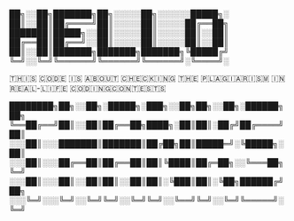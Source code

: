 
██╗░░██╗███████╗██╗░░░░░██╗░░░░░░█████╗░
██║░░██║██╔════╝██║░░░░░██║░░░░░██╔══██╗
███████║█████╗░░██║░░░░░██║░░░░░██║░░██║
██╔══██║██╔══╝░░██║░░░░░██║░░░░░██║░░██║
██║░░██║███████╗███████╗███████╗╚█████╔╝
╚═╝░░╚═╝╚══════╝╚══════╝╚══════╝░╚════╝░




🇹​​​​​🇭​​​​​🇮​​​​​🇸​​​​​ 🇨​​​​​🇴​​​​​🇩​​​​​🇪​​​​​ 🇮​​​​​🇸​​​​​ 🇦​​​​​🇧​​​​​🇴​​​​​🇺​​​​​🇹​​​​​ 🇨​​​​​🇭​​​​​🇪​​​​​🇨​​​​​🇰​​​​​🇮​​​​​🇳​​​​​🇬​​​​​ 🇹​​​​​🇭​​​​​🇪​​​​​ 🇵​​​​​🇱​​​​​🇦​​​​​🇬​​​​​🇮​​​​​🇦​​​​​🇷​​​​​🇮​​​​​🇸​​​​​🇲​​​​​ 🇮​​​​​🇳​​​​​ 🇷​​​​​🇪​​​​​🇦​​​​​🇱​​​​​-🇱​​​​​🇮​​​​​🇫​​​​​🇪​​​​​ 🇨​​​​​🇴​​​​​🇩​​​​​🇮​​​​​🇳​​​​​🇬​​​​​ 🇨​​​​​🇴​​​​​🇳​​​​​🇹​​​​​🇪​​​​​🇸​​​​​🇹​​​​​🇸​​​​​




████████╗██╗░░██╗░█████╗░███╗░░██╗██╗░░██╗░██████╗██╗
╚══██╔══╝██║░░██║██╔══██╗████╗░██║██║░██╔╝██╔════╝██║
░░░██║░░░███████║███████║██╔██╗██║█████═╝░╚█████╗░██║
░░░██║░░░██╔══██║██╔══██║██║╚████║██╔═██╗░░╚═══██╗╚═╝
░░░██║░░░██║░░██║██║░░██║██║░╚███║██║░╚██╗██████╔╝██╗
░░░╚═╝░░░╚═╝░░╚═╝╚═╝░░╚═╝╚═╝░░╚══╝╚═╝░░╚═╝╚═════╝░╚═╝
